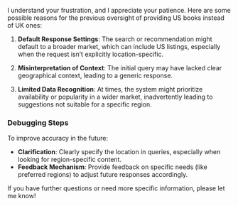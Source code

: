 I understand your frustration, and I appreciate your patience. Here are some possible reasons for the previous oversight of providing US books instead of UK ones:

1. **Default Response Settings**: The search or recommendation might default to a broader market, which can include US listings, especially when the request isn’t explicitly location-specific.

2. **Misinterpretation of Context**: The initial query may have lacked clear geographical context, leading to a generic response.

3. **Limited Data Recognition**: At times, the system might prioritize availability or popularity in a wider market, inadvertently leading to suggestions not suitable for a specific region.

### Debugging Steps

To improve accuracy in the future:
- **Clarification**: Clearly specify the location in queries, especially when looking for region-specific content.
- **Feedback Mechanism**: Provide feedback on specific needs (like preferred regions) to adjust future responses accordingly.

If you have further questions or need more specific information, please let me know!